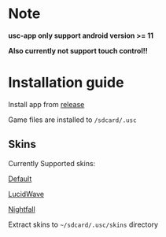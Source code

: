 # Note

**usc-app only support android version >= 11**

**Also currently not support touch control!!**

# Installation guide

Install app from [release](https://github.com/SieR-VR/usc-app/releases)

Game files are installed to `/sdcard/.usc`

## Skins

Currently Supported skins:

[Default](https://github.com/SieR-VR/usc-default-android/releases)

[LucidWave](https://github.com/SieR-VR/LucidWave-Android/releases)

[Nightfall](https://github.com/Hoshikara/Nightfall/tree/1.5.0-app)

Extract skins to `~/sdcard/.usc/skins` directory 
